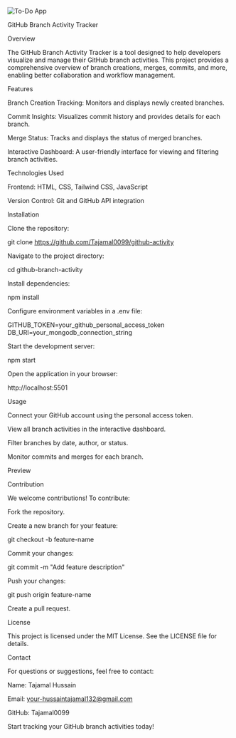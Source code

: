 ![To-Do App](https://dribbble.com/shots/23632378-Apple-Vision-Pro-Smart-Home)

GitHub Branch Activity Tracker

Overview

The GitHub Branch Activity Tracker is a tool designed to help developers visualize and manage their GitHub branch activities. This project provides a comprehensive overview of branch creations, merges, commits, and more, enabling better collaboration and workflow management.

Features

Branch Creation Tracking: Monitors and displays newly created branches.

Commit Insights: Visualizes commit history and provides details for each branch.

Merge Status: Tracks and displays the status of merged branches.

Interactive Dashboard: A user-friendly interface for viewing and filtering branch activities.

Technologies Used

Frontend: HTML, CSS, Tailwind CSS, JavaScript

Version Control: Git and GitHub API integration

Installation

Clone the repository:

git clone https://github.com/Tajamal0099/github-activity

Navigate to the project directory:

cd github-branch-activity

Install dependencies:

npm install

Configure environment variables in a .env file:

GITHUB_TOKEN=your_github_personal_access_token
DB_URI=your_mongodb_connection_string

Start the development server:

npm start

Open the application in your browser:

http://localhost:5501

Usage

Connect your GitHub account using the personal access token.

View all branch activities in the interactive dashboard.

Filter branches by date, author, or status.

Monitor commits and merges for each branch.

Preview



Contribution

We welcome contributions! To contribute:

Fork the repository.

Create a new branch for your feature:

git checkout -b feature-name

Commit your changes:

git commit -m "Add feature description"

Push your changes:

git push origin feature-name

Create a pull request.

License

This project is licensed under the MIT License. See the LICENSE file for details.

Contact

For questions or suggestions, feel free to contact:

Name: Tajamal Hussain

Email: your-hussaintajamal132@gmail.com

GitHub: Tajamal0099

Start tracking your GitHub branch activities today!

